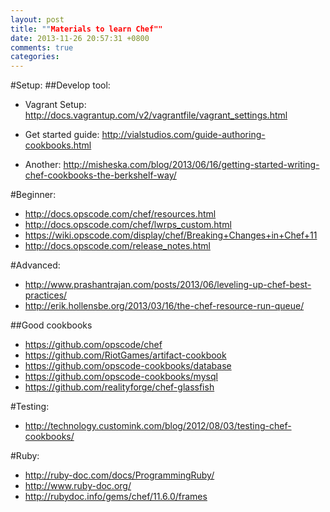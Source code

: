 ```yaml
---
layout: post
title: ""Materials to learn Chef""
date: 2013-11-26 20:57:31 +0800
comments: true
categories: 
---
```

#Setup:
##Develop tool:
* Vagrant Setup: <http://docs.vagrantup.com/v2/vagrantfile/vagrant_settings.html>

* Get started guide: <http://vialstudios.com/guide-authoring-cookbooks.html>

* Another: <http://misheska.com/blog/2013/06/16/getting-started-writing-chef-cookbooks-the-berkshelf-way/>

#Beginner:
* http://docs.opscode.com/chef/resources.html
* http://docs.opscode.com/chef/lwrps_custom.html
* https://wiki.opscode.com/display/chef/Breaking+Changes+in+Chef+11
* http://docs.opscode.com/release_notes.html

#Advanced:
* http://www.prashantrajan.com/posts/2013/06/leveling-up-chef-best-practices/
* http://erik.hollensbe.org/2013/03/16/the-chef-resource-run-queue/

##Good cookbooks
* https://github.com/opscode/chef
* https://github.com/RiotGames/artifact-cookbook
* https://github.com/opscode-cookbooks/database
* https://github.com/opscode-cookbooks/mysql
* https://github.com/realityforge/chef-glassfish

#Testing:
* http://technology.customink.com/blog/2012/08/03/testing-chef-cookbooks/

#Ruby:
* http://ruby-doc.com/docs/ProgrammingRuby/
* http://www.ruby-doc.org/
* http://rubydoc.info/gems/chef/11.6.0/frames